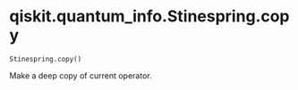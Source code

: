 # qiskit.quantum\_info.Stinespring.copy

`Stinespring.copy()`

Make a deep copy of current operator.
